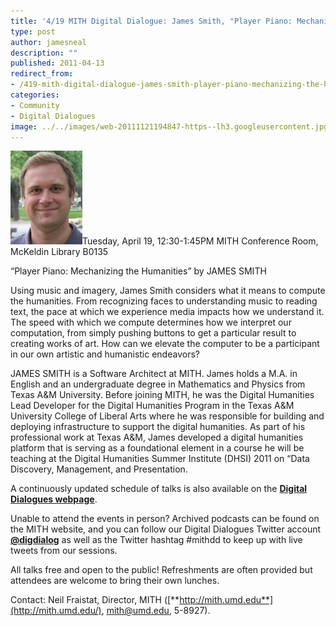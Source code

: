 ```yaml
---
title: '4/19 MITH Digital Dialogue: James Smith, "Player Piano: Mechanizing the Humanities"'
type: post
author: jamesneal
description: ""
published: 2011-04-13
redirect_from: 
- /419-mith-digital-dialogue-james-smith-player-piano-mechanizing-the-humanities/
categories:
- Community
- Digital Dialogues
image: ../../images/web-20111121194847-https--lh3.googleusercontent.jpg
---
```

![](../../images/web-20111121194847-https--lh3.googleusercontent.jpg)Tuesday, April 19, 12:30-1:45PM MITH Conference Room, McKeldin Library B0135

“Player Piano: Mechanizing the Humanities” by JAMES SMITH

Using music and imagery, James Smith considers what it means to compute the humanities. From recognizing faces to understanding music to reading text, the pace at which we experience media impacts how we understand it. The speed with which we compute determines how we interpret our computation, from simply pushing buttons to get a particular result to creating works of art. How can we elevate the computer to be a participant in our own artistic and humanistic endeavors?

JAMES SMITH is a Software Architect at MITH. James holds a M.A. in English and an undergraduate degree in Mathematics and Physics from Texas A&M University. Before joining MITH, he was the Digital Humanities Lead Developer for the Digital Humanities Program in the Texas A&M University College of Liberal Arts where he was responsible for building and deploying infrastructure to support the digital humanities. As part of his professional work at Texas A&M, James developed a digital humanities platform that is serving as a foundational element in a course he will be teaching at the Digital Humanities Summer Institute (DHSI) 2011 on “Data Discovery, Management, and Presentation.

A continuously updated schedule of talks is also available on the [**Digital Dialogues webpage**](http://mith.umd.edu/podcast/).

Unable to attend the events in person? Archived podcasts can be found on the MITH website, and you can follow our Digital Dialogues Twitter account [**@digdialog**](http://www.twitter.com/digdialog) as well as the Twitter hashtag #mithdd to keep up with live tweets from our sessions.

All talks free and open to the public! Refreshments are often provided but attendees are welcome to bring their own lunches.

Contact: Neil Fraistat, Director, MITH ([**http://mith.umd.edu**](http://mith.umd.edu/), mith@umd.edu, 5-8927).
